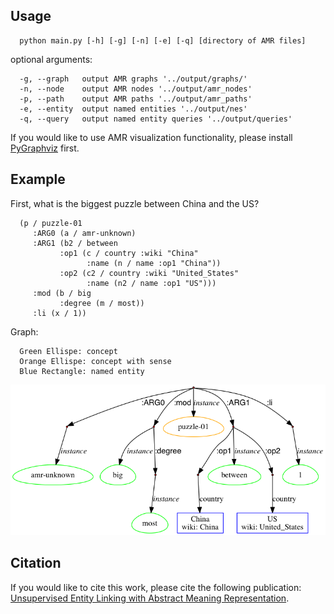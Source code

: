 ## Usage

      python main.py [-h] [-g] [-n] [-e] [-q] [directory of AMR files]

optional arguments:

      -g, --graph   output AMR graphs '../output/graphs/'
      -n, --node    output AMR nodes '../output/amr_nodes'
      -p, --path    output AMR paths '../output/amr_paths'
      -e, --entity  output named entities '../output/nes'
      -q, --query   output named entity queries '../output/queries'

If you would like to use AMR visualization functionality, please install [PyGraphviz](https://pygraphviz.github.io/) first.
## Example
   First, what is the biggest puzzle between China and the US?<br>

      (p / puzzle-01
         :ARG0 (a / amr-unknown)
         :ARG1 (b2 / between
               :op1 (c / country :wiki "China"
                     :name (n / name :op1 "China"))
               :op2 (c2 / country :wiki "United_States"
                     :name (n2 / name :op1 "US")))
         :mod (b / big
               :degree (m / most))
         :li (x / 1))

Graph:<br>

      Green Ellispe: concept
      Orange Ellispe: concept with sense
      Blue Rectangle: named entity
![alt tag](https://github.com/panx27/amr-reader/blob/master/example.png)

## Citation
If you would like to cite this work, please cite the following publication: <br>
[Unsupervised Entity Linking with Abstract Meaning Representation](http://nlp.cs.rpi.edu/paper/amrel.pdf).
